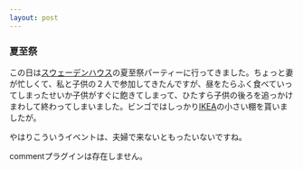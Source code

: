 ```yaml
---
layout: post
---
```

<h3>夏至祭</h3>
<p>この日は<a href="http://www.swedenhouse.co.jp/">スウェーデンハウス</a>の夏至祭パーティーに行ってきました。ちょっと妻が忙しくて、私と子供の２人で参加してきたんですが、昼をたらふく食べていってしまったせいか子供がすぐに飽きてしまって、ひたすら子供の後ろを追っかけまわして終わってしまいました。ビンゴではしっかり<a href="http://www.ikea.jp/">IKEA</a>の小さい棚を貰いましたが。</p>
<p>やはりこういうイベントは、夫婦で来ないともったいないですね。</p>
<p><span class="error">commentプラグインは存在しません。</span> </p>
